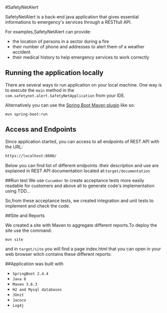 #SafetyNetAlert

SafetyNetAlert is a back-end java application that gives essential informations to emergency's services through a RESTfull API.

For examples,SafetyNetAlert can provide:
* the location of persons in a sector during a fire
* their number of phone and addresses to alert them of a weather accident
* their medical history to help emergency services to work correctly

## Running the application locally

There are several ways to run application on your local machine. One way is to execute the `main` method in the `com.safetynet.alert.SafetyNetApplication` from your IDE.

Alternatively you can use the [Spring Boot Maven plugin](https://docs.spring.io/spring-boot/docs/current/reference/html/build-tool-plugins-maven-plugin.html) like so:

```shell
mvn spring-boot:run
```
## Access and Endpoints
Since application started, you can access to all endpoints of REST API with the URL:

```html
https://localhost:8080/
```
Below you can find list of different endpoints :their description and use are explained in REST API documentation located at:`target/documentation`

##Run test
We use `Cucumber` to create acceptance tests more easily readable for customers and above all to generate code's implementation using TDD...

So,from these acceptance tests, we created integration and unit tests to implement and check the code.

##Site and Reports

We created a site with Maven to aggregate different reports.To deploy the site use the command:

```shell
mvn site
```
and in `target/site` you will find a page index.html that you can open in your web browser witch contains these different reports:

##Application was built with

* `SpringBoot 2.4.4`
* `Java 8`
* `Maven 3.6.3`
* `H2 and Mysql databases`
* `JUnit`
* `Jacoco`
* `Log4j`


